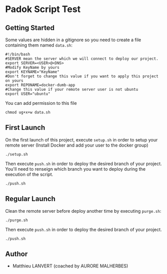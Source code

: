 # Padok Script Test

## Getting Started

Some values are hidden in a gitignore so you need to create a file containing them named `data.sh`:

```
#!/bin/bash
#SERVER mean the server which we will connect to deploy our project.
export SERVER=<USER>@<DNS>
#Modify KeyName by yours
export KEYNAME="KeyName"
#Don't forget to change this value if you want to apply this project on yours
export REPONAME=docker-dumb-app
#Change this value if your remote server user is not ubuntu
export USER="ubuntu"
```

You can add permission to this file
```
chmod ug+x+w data.sh
```


## First Launch

On the first launch of this project, execute `setup.sh` in order to setup your remote server (Install Docker and add your user to the docker group)
```
./setup.sh
```

Then execute `push.sh` in order to deploy the desired branch of your project. You'll need to renseign which branch you want to deploy during the execution of the script.
```
./push.sh
```

## Regular Launch

Clean the remote server before deploy another time by executing `purge.sh`:
```
./purge.sh
```

Then execute `push.sh` in order to deploy the desired branch of your project.
```
./push.sh
```

## Author

* Matthieu LANVERT (coached by AURORE MALHERBES)






